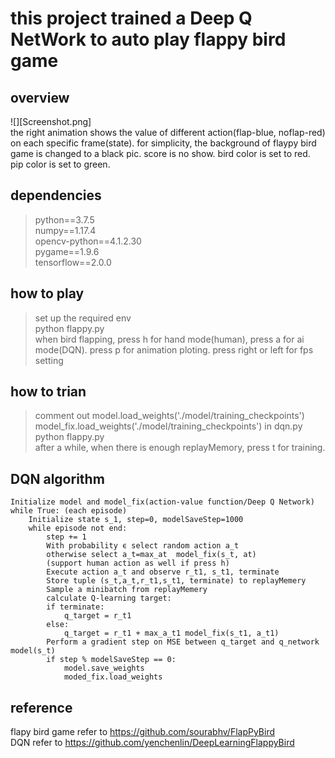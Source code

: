 # this project trained a Deep Q NetWork to auto play flappy bird game

## overview
![][Screenshot.png] <br>
the right animation shows the value of different action(flap-blue, noflap-red) on each specific frame(state). for simplicity, the background of flaypy bird game is changed to a black pic. score is no show. bird color is set to red. pip color is set to green.
## dependencies
>python==3.7.5 <br>
>numpy==1.17.4 <br>
>opencv-python==4.1.2.30 <br>
>pygame==1.9.6 <br>
>tensorflow==2.0.0 <br>

## how to play
> set up the required env <br>
> python flappy.py <br>
> when bird flapping, press h for hand mode(human), press a for ai mode(DQN). press p for animation ploting. press right or left for fps setting 
## how to trian
> comment out 
model.load_weights('./model/training_checkpoints')
model_fix.load_weights('./model/training_checkpoints') in dqn.py <br>
> python flappy.py <br>
> after a while, when there is enough replayMemory, press t for training.
## DQN algorithm
```
Initialize model and model_fix(action-value function/Deep Q Network)
while True: (each episode)
    Initialize state s_1, step=0, modelSaveStep=1000
    while episode not end:
        step += 1
        With probability ϵ select random action a_t
        otherwise select a_t=max_at  model_fix(s_t, at)
        (support human action as well if press h)
        Execute action a_t and observe r_t1, s_t1, terminate
        Store tuple (s_t,a_t,r_t1,s_t1, terminate) to replayMemery
        Sample a minibatch from replayMemery
        calculate Q-learning target:
        if terminate:
            q_target = r_t1
        else:
            q_target = r_t1 + max_a_t1 model_fix(s_t1, a_t1)
        Perform a gradient step on MSE between q_target and q_network model(s_t)
        if step % modelSaveStep == 0:
            model.save_weights
            moded_fix.load_weights
```
## reference
flapy bird game refer to  https://github.com/sourabhv/FlapPyBird <br>
DQN refer to https://github.com/yenchenlin/DeepLearningFlappyBird